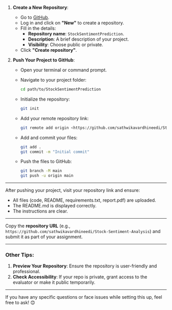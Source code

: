 
1. **Create a New Repository**:
   - Go to [GitHub](https://github.com).
   - Log in and click on **"New"** to create a repository.
   - Fill in the details:
     - **Repository name**: `StockSentimentPrediction`.
     - **Description**: A brief description of your project.
     - **Visibility**: Choose public or private.
   - Click **"Create repository"**.

2. **Push Your Project to GitHub**:
   - Open your terminal or command prompt.
   - Navigate to your project folder:
     ```bash
     cd path/to/StockSentimentPrediction
     ```

   - Initialize the repository:
     ```bash
     git init
     ```

   - Add your remote repository link:
     ```bash
     git remote add origin <https://github.com/sathwikavardhineedi/Stock-Sentiment-Analysis>
     ```

   - Add and commit your files:
     ```bash
     git add .
     git commit -m "Initial commit"
     ```

   - Push the files to GitHub:
     ```bash
     git branch -M main
     git push -u origin main
     ```

---



After pushing your project, visit your repository link and ensure:
- All files (code, README, requirements.txt, report.pdf) are uploaded.
- The README.md is displayed correctly.
- The instructions are clear.

---



Copy the **repository URL** (e.g., `https://github.com/sathwikavardhineedi/Stock-Sentiment-Analysis`) and submit it as part of your assignment.

---

### **Other Tips**:
1. **Preview Your Repository**: Ensure the repository is user-friendly and professional.
2. **Check Accessibility**: If your repo is private, grant access to the evaluator or make it public temporarily.

---

If you have any specific questions or face issues while setting this up, feel free to ask! 😊

